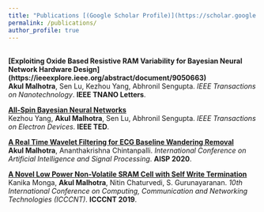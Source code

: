 ```yaml
---
title: "Publications [(Google Scholar Profile)](https://scholar.google.com/citations?user=C-Xdx9oAAAAJ&hl=en)"
permalink: /publications/
author_profile: true
---
```

<br>
<b>[Exploiting Oxide Based Resistive RAM Variability for Bayesian Neural Network Hardware Design](https://ieeexplore.ieee.org/abstract/document/9050663)</b> <br> 
<b>Akul Malhotra</b>, Sen Lu, Kezhou Yang, Abhronil Sengupta.
<i>IEEE Transactions on Nanotechnology</i>. <b> IEEE TNANO Letters</b>.

<b>[All-Spin Bayesian Neural Networks](https://ieeexplore.ieee.org/abstract/document/8994189)</b> <br> 
 Kezhou Yang, <b>Akul Malhotra</b>, Sen Lu, Abhronil Sengupta.
<i>IEEE Transactions on Electron Devices</i>. <b>IEEE TED</b>.

<b>[A Real Time Wavelet Filtering for ECG Baseline Wandering Removal](https://ieeexplore.ieee.org/abstract/document/9073007)</b> <br> 
<b>Akul Malhotra</b>, Ananthakrishna Chintanpalli.
<i>International Conference on Artificial Intelligence and Signal Processing</i>. <b>AISP 2020</b>.

<b>[A Novel Low Power Non-Volatile SRAM Cell with Self Write Termination](https://ieeexplore.ieee.org/abstract/document/8944846)</b> <br> 
Kanika Monga, <b>Akul Malhotra</b>, Nitin Chaturvedi, S. Gurunayaranan.
<i>10th International Conference on Computing, Communication and Networking Technologies (ICCCNT)</i>. <b>ICCCNT 2019</b>.
